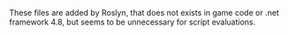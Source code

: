 These files are added by Roslyn,
that does not exists in game code or .net framework 4.8,
but seems to be unnecessary for script evaluations.